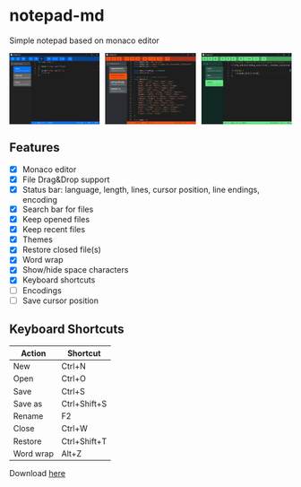 # notepad-md

Simple notepad based on monaco editor

<div style="display: flex; gap: 10px;">
    <img src="docs/images/notepad-md-1.png" width="32%" alt="Notepad MD Screenshot 1">
    <img src="docs/images/notepad-md-2.png" width="32%" alt="Notepad MD Screenshot 2">
    <img src="docs/images/notepad-md-3.png" width="32%" alt="Notepad MD Screenshot 3">
</div>

## Features

- [x] Monaco editor
- [x] File Drag&Drop support
- [x] Status bar: language, length, lines, cursor position, line endings, encoding
- [x] Search bar for files
- [x] Keep opened files
- [x] Keep recent files
- [x] Themes
- [x] Restore closed file(s)
- [x] Word wrap
- [x] Show/hide space characters
- [x] Keyboard shortcuts
- [ ] Encodings
- [ ] Save cursor position

## Keyboard Shortcuts

| Action | Shortcut |
|--------|----------|
| New | Ctrl+N |
| Open | Ctrl+O |
| Save | Ctrl+S |
| Save as | Ctrl+Shift+S |
| Rename | F2 |
| Close | Ctrl+W |
| Restore | Ctrl+Shift+T |
| Word wrap | Alt+Z |

Download [here](https://github.com/FirowMD/notepad-md/releases)